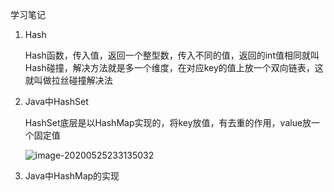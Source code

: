 学习笔记

1. Hash

   Hash函数，传入值，返回一个整型数，传入不同的值，返回的int值相同就叫Hash碰撞，解决方法就是多一个维度，在对应key的值上放一个双向链表，这就叫做拉丝碰撞解决法

2. Java中HashSet

   HashSet底层是以HashMap实现的，将key放值，有去重的作用，value放一个固定值

   ![image-20200525233135032](E:\work_idea\study\algorithm009-class02\img\image-20200525233135032.png)

3. Java中HashMap的实现